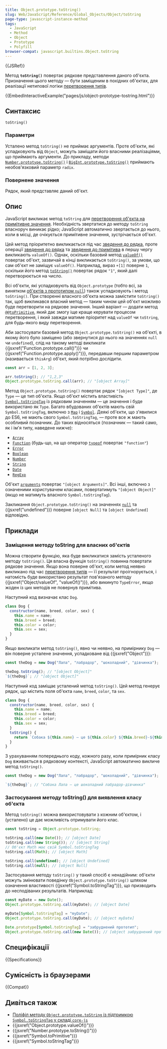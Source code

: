 ```yaml
---
title: Object.prototype.toString()
slug: Web/JavaScript/Reference/Global_Objects/Object/toString
page-type: javascript-instance-method
tags:
  - JavaScript
  - Method
  - Object
  - Prototype
  - Polyfill
browser-compat: javascript.builtins.Object.toString
---
```


{{JSRef}}

Метод **`toString()`** повертає рядкове представлення даного об'єкта. Призначення цього методу — бути заміщеним в похідних об'єктах, для реалізації нетипової логіки [перетворення типів](/uk/docs/Web/JavaScript/Data_structures#zvedennia-typiv).

{{EmbedInteractiveExample("pages/js/object-prototype-tostring.html")}}

## Синтаксис

```js-nolint
toString()
```

### Параметри

Усталено метод `toString()` не приймає аргументів. Проте об'єкти, які успадковують від `Object`, можуть заміщати його власними реалізаціями, що приймають аргументи. До прикладу, методи [`Number.prototype.toString()`](/uk/docs/Web/JavaScript/Reference/Global_Objects/Number/toString) і [`BigInt.prototype.toString()`](/uk/docs/Web/JavaScript/Reference/Global_Objects/BigInt/toString) приймають необов'язковий параметр `radix`.

### Повернене значення

Рядок, який представляє даний об'єкт.

## Опис

JavaScript викликає метод `toString` для [перетворення об'єкта на примітивне значення](/uk/docs/Web/JavaScript/Data_structures#zvedennia-typiv). Необхідність звертатися до методу `toString` власноруч виникає рідко; JavaScript автоматично звертається до нього, коли в місці, де очікується примітивне значення, зустрічається об'єкт.

Цей метод пріоритетно викликається під час [зведення до рядка](/uk/docs/Web/JavaScript/Reference/Global_Objects/String#zvedennia-do-riadka), проте операції [зведення до рядка](/uk/docs/Web/JavaScript/Data_structures#zvedennia-do-chyslovoho) та [зведення до примітива](/uk/docs/Web/JavaScript/Data_structures#zvedennia-do-prymityva) в першу чергу викликають `valueOf()`. Однак, оскільки базовий метод [`valueOf()`](/uk/docs/Web/JavaScript/Reference/Global_Objects/Object/valueOf) повертає об'єкт, зазвичай в кінці викликається `toString()`, за умови, що сам об'єкт не заміщує `valueOf()`. Наприклад, вираз `+[1]` поверне `1`, оскільки його метод [`toString()`](/uk/docs/Web/JavaScript/Reference/Global_Objects/Array/toString) повертає рядок `"1"`, який далі перетворюється на число.

Всі об'єкти, які успадковують від `Object.prototype` (тобто всі, за винятком [об'єктів з прототипом `null`](/uk/docs/Web/JavaScript/Reference/Global_Objects/Object#obiekty-z-prototypom-null)) також успадковують і метод `toString()`. При створенні власного об'єкта можна замістити `toString()` так, щоб викликався власний метод — таким чином цей об'єкт можливо буде перетворити на рядкове значення. Інший варіант — додати метод [`@@toPrimitive`](/uk/docs/Web/JavaScript/Reference/Global_Objects/Symbol/toPrimitive), який дає змогу іще краще керувати процесом перетворення, і який завжди матиме пріоритет над `valueOf` чи `toString`, для будь-якого виду перетворення.

Аби застосувати базовий метод `Object.prototype.toString()` на об'єкті, в якому його було заміщено (або звернутися до нього на значеннях `null` чи `undefined`), слід на такому методі викликати {{jsxref("Function.prototype.call()")}} чи {{jsxref("Function.prototype.apply()")}}, передавши першим параметром (називається `thisArg`) об'єкт, який потрібно дослідити.

```js
const arr = [1, 2, 3];

arr.toString(); // "1,2,3"
Object.prototype.toString.call(arr); // "[object Array]"
```

Метод `Object.prototype.toString()` повертає рядок `"[object Type]"`, де `Type` — це тип об'єкта. Якщо об'єкт містить властивість [`Symbol.toStringTag`](/uk/docs/Web/JavaScript/Reference/Global_Objects/Symbol/toStringTag) із рядковим значенням — це значення і буде використано як `Type`. Багато вбудованих об'єктів мають свій `Symbol.toStringTag`, включно з [`Map`](/uk/docs/Web/JavaScript/Reference/Global_Objects/Map) і [`Symbol`](/uk/docs/Web/JavaScript/Reference/Global_Objects/Symbol). Деякі об'єкти, що з'явилися до ES6, не мають свого `Symbol.toStringTag`, — проте все ж мають особливий позначник. До таких відносяться (позначник — такий само, як і ім'я типу, наведене нижче):

- [`Array`](/uk/docs/Web/JavaScript/Reference/Global_Objects/Array)
- [`Function`](/uk/docs/Web/JavaScript/Reference/Functions) (будь-що, на що оператор [`typeof`](/uk/docs/Web/JavaScript/Reference/Operators/typeof) повертає `"function"`)
- [`Error`](/uk/docs/Web/JavaScript/Reference/Global_Objects/Error)
- [`Boolean`](/uk/docs/Web/JavaScript/Reference/Global_Objects/Boolean)
- [`Number`](/uk/docs/Web/JavaScript/Reference/Global_Objects/Number)
- [`String`](/uk/docs/Web/JavaScript/Reference/Global_Objects/String)
- [`Date`](/uk/docs/Web/JavaScript/Reference/Global_Objects/Date)
- [`RegExp`](/uk/docs/Web/JavaScript/Reference/Global_Objects/RegExp)

Об'єкт [`arguments`](/uk/docs/Web/JavaScript/Reference/Functions/arguments) повертає `"[object Arguments]"`. Всі інші, включно з означеними користувачем класами, повертатимуть `"[object Object]"` (якщо не матимуть власного `Symbol.toStringTag`).

Закликання `Object.prototype.toString()` на значеннях [`null`](/uk/docs/Web/JavaScript/Reference/Operators/null) та {{jsxref("undefined")}} поверне `[object Null]` та `[object Undefined]` відповідно.

## Приклади

### Заміщення методу toString для власних об'єктів

Можна створити функцію, яка буде викликатися замість усталеного методу `toString()`. Ця власна функція `toString()` повинна повертати рядкове значення. Якщо вона поверне об'єкт, коли метод неявно викликано під час [перетворення типів](/uk/docs/Web/JavaScript/Data_structures#zvedennia-typiv) — її результат проігнорується, і натомість буде використано результат пов'язаного методу {{jsxref("Object/valueOf", "valueOf()")}}, або викинуто `TypeError`, якщо жоден із цих методів не повернув примітива.

Наступний код визначає клас `Dog`.

```js
class Dog {
  constructor(name, breed, color, sex) {
    this.name = name;
    this.breed = breed;
    this.color = color;
    this.sex = sex;
  }
}
```

Якщо викликати метод `toString()`, явно чи неявно, на примірнику `Dog` — він поверне усталене значення, успадковане від {{jsxref("Object")}}:

```js
const theDog = new Dog("Лапа", "лабрадор", "шоколадний", "дівчинка");

theDog.toString(); // "[object Object]"
`${theDog}`; // "[object Object]"
```

Наступний код заміщає усталений метод `toString()`. Цей метод генерує рядок, що містить поля об'єкта `name`, `breed`, `color`, та `sex`.

```js
class Dog {
  constructor(name, breed, color, sex) {
    this.name = name;
    this.breed = breed;
    this.color = color;
    this.sex = sex;
  }
  toString() {
    return `Собака ${this.name} — це ${this.color} ${this.breed}-${this.sex}`;
  }
}
```

З урахуванням попереднього коду, кожного разу, коли примірник класу `Dog` вживається в рядковому контексті, JavaScript автоматично викличе метод `toString()`.

```js
const theDog = new Dog("Лапа", "лабрадор", "шоколадний", "дівчинка");

`${theDog}`; // "Собака Лапа — це шоколадний лабрадор-дівчинка"
```

### Застосування методу toString() для виявлення класу об'єкта

Метод `toString()` можна використовувати з кожним об'єктом, і (усталено) це дає можливість отримувати його клас.

```js
const toString = Object.prototype.toString;

toString.call(new Date()); // [object Date]
toString.call(new String()); // [object String]
// Об'єкт Math має свій Symbol.toStringTag
toString.call(Math); // [object Math]

toString.call(undefined); // [object Undefined]
toString.call(null); // [object Null]
```

Застосування методу `toString()` у такий спосіб є ненадійним: об'єкти можуть змінювати поведінку `Object.prototype.toString()` шляхом означення властивості {{jsxref("Symbol.toStringTag")}}, що призводить до несподіваних результатів. Наприклад:

```js
const myDate = new Date();
Object.prototype.toString.call(myDate); // [object Date]

myDate[Symbol.toStringTag] = "myDate";
Object.prototype.toString.call(myDate); // [object myDate]

Date.prototype[Symbol.toStringTag] = "забруднений прототип";
Object.prototype.toString.call(new Date()); // [object забруднений прототип]
```

## Специфікації

{{Specifications}}

## Сумісність із браузерами

{{Compat}}

## Дивіться також

- [Поліфіл методу `Object.prototype.toString` із підтримкою `Symbol.toStringTag` у складі `core-js`](https://github.com/zloirock/core-js#ecmascript-object)
- {{jsxref("Object.prototype.valueOf()")}}
- {{jsxref("Number.prototype.toString()")}}
- {{jsxref("Symbol.toPrimitive")}}
- {{jsxref("Symbol.toStringTag")}}
